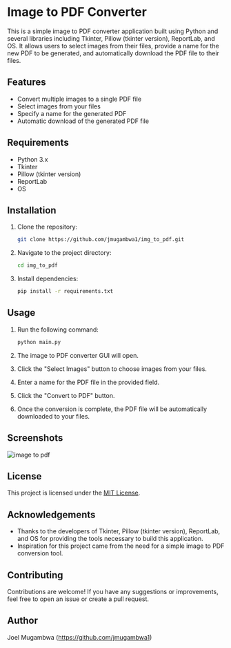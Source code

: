 # Image to PDF Converter

This is a simple image to PDF converter application built using Python and several libraries including Tkinter, Pillow (tkinter version), ReportLab, and OS. It allows users to select images from their files, provide a name for the new PDF to be generated, and automatically download the PDF file to their files.

## Features

- Convert multiple images to a single PDF file
- Select images from your files
- Specify a name for the generated PDF
- Automatic download of the generated PDF file

## Requirements

- Python 3.x
- Tkinter
- Pillow (tkinter version)
- ReportLab
- OS

## Installation

1. Clone the repository:

    ```bash
    git clone https://github.com/jmugambwa1/img_to_pdf.git
    ```

2. Navigate to the project directory:

    ```bash
    cd img_to_pdf
    ```

3. Install dependencies:

    ```bash
    pip install -r requirements.txt
    ```

## Usage

1. Run the following command:

    ```bash
    python main.py
    ```

2. The image to PDF converter GUI will open.
3. Click the "Select Images" button to choose images from your files.
4. Enter a name for the PDF file in the provided field.
5. Click the "Convert to PDF" button.
6. Once the conversion is complete, the PDF file will be automatically downloaded to your files.

## Screenshots

![image to pdf](https://github.com/jmugambwa1/img_to_pdf/assets/157279590/d74ea5c0-0d9e-496e-a16f-08fcf5b47403)


## License

This project is licensed under the [MIT License](LICENSE).

## Acknowledgements

- Thanks to the developers of Tkinter, Pillow (tkinter version), ReportLab, and OS for providing the tools necessary to build this application.
- Inspiration for this project came from the need for a simple image to PDF conversion tool.

## Contributing

Contributions are welcome! If you have any suggestions or improvements, feel free to open an issue or create a pull request.

## Author

Joel Mugambwa (https://github.com/jmugambwa1)
